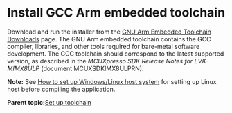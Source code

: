 # Install GCC Arm embedded toolchain

Download and run the installer from the [GNU Arm Embedded Toolchain Downloads](https://developer.arm.com/tools-and-software/open-source-software/developer-tools/gnu-toolchain/gnu-rm/downloads) page. The GNU Arm embedded toolchain contains the GCC compiler, libraries, and other tools required for bare-metal software development. The GCC toolchain should correspond to the latest supported version, as described in the *MCUXpresso SDK Release Notes for EVK-MIMX8ULP* \(document MCUXSDKIMX8ULPRN\).

**Note:** See [How to set up Windows/Linux host system](how_to_set_up_windows_linux_host_system.md#) for setting up Linux host before compiling the application.

**Parent topic:**[Set up toolchain](../topics/set_up_toolchain_001.md)

